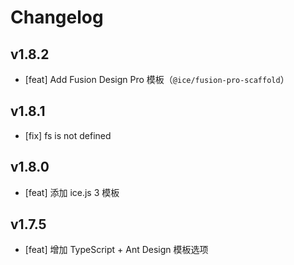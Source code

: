 # Changelog

## v1.8.2

- [feat] Add Fusion Design Pro 模板（`@ice/fusion-pro-scaffold`）

## v1.8.1

- [fix] fs is not defined

## v1.8.0

- [feat] 添加 ice.js 3 模板

## v1.7.5

- [feat] 增加 TypeScript + Ant Design 模板选项
